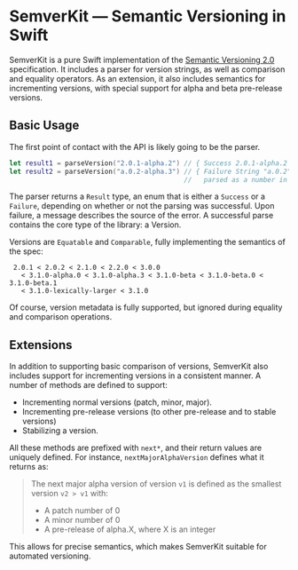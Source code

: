 # SemverKit — Semantic Versioning in Swift

SemverKit is a pure Swift implementation of the [Semantic Versioning 2.0][semver2] specification.
It includes a parser for version strings, as well as comparison and equality operators. As
an extension, it also includes semantics for incrementing versions, with special support for
alpha and beta pre-release versions.

## Basic Usage

The first point of contact with the API is likely going to be the parser.

```swift
let result1 = parseVersion("2.0.1-alpha.2") // { Success 2.0.1-alpha.2 }
let result2 = parseVersion("a.0.2-alpha.3") // { Failure String "a.0.2" could not be
                                            //   parsed as a number in normal version: "a.0.2" }
```

The parser returns a `Result` type, an enum that is either a `Success` or a `Failure`,
depending on whether or not the parsing was successful. Upon failure, a message describes
the source of the error. A successful parse contains the core type of the library: a Version.

Versions are `Equatable` and `Comparable`, fully implementing the semantics of the spec:

```
 2.0.1 < 2.0.2 < 2.1.0 < 2.2.0 < 3.0.0
   < 3.1.0-alpha.0 < 3.1.0-alpha.3 < 3.1.0-beta < 3.1.0-beta.0 < 3.1.0-beta.1
   < 3.1.0-lexically-larger < 3.1.0
```

Of course, version metadata is fully supported, but ignored during equality and comparison
operations.

## Extensions

In addition to supporting basic comparison of versions, SemverKit also includes support for
incrementing versions in a consistent manner. A number of methods are defined to support:

* Incrementing normal versions (patch, minor, major).
* Incrementing pre-release versions (to other pre-release and to stable versions)
* Stabilizing a version.

All these methods are prefixed with `next*`, and their return values are uniquely defined. 
For instance, `nextMajorAlphaVersion` defines what it returns as:

> The next major alpha version of version `v1` is defined as the smallest version `v2 > v1` with:
>    - A patch number of 0
>    - A minor number of 0
>    - A pre-release of alpha.X, where X is an integer

This allows for precise semantics, which makes SemverKit suitable for automated versioning.

[semver2]: http://semver.org/spec/v2.0.0.html
